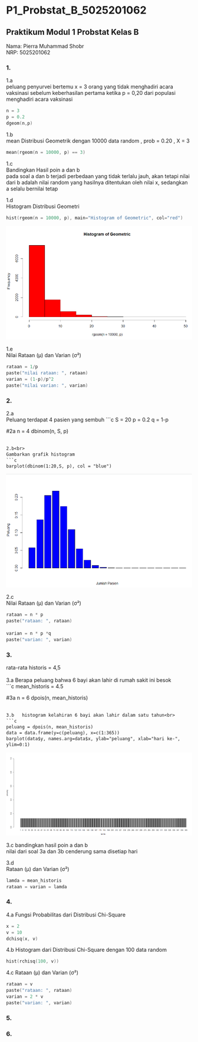 # P1_Probstat_B_5025201062
<h2>Praktikum Modul 1 Probstat Kelas B</h2>
Nama: Pierra Muhammad Shobr<br>
NRP: 5025201062

<h3>1.</h3>
1.a <br>
peluang penyurvei bertemu x = 3 orang yang tidak menghadiri acara vaksinasi sebelum keberhasilan pertama ketika p = 0,20 dari populasi menghadiri acara vaksinasi<br>

```c
n = 3
p = 0.2
dgeom(n,p)
```

1.b<br>
mean Distribusi Geometrik dengan 10000 data random , prob = 0.20 , X = 3 <br>

```c
mean(rgeom(n = 10000, p) == 3)
```

1.c<br>
Bandingkan Hasil poin a dan b<br>
pada soal a dan b terjadi perbedaan yang tidak terlalu jauh, akan tetapi nilai dari b adalah nilai random yang hasilnya ditentukan oleh nilai x, sedangkan a selalu bernilai tetap <br>

1.d<br>
Histogram Distribusi Geometri
```c
hist(rgeom(n = 10000, p), main="Histogram of Geometric", col="red")
```
![Histogram 1d](img/Capture1.PNG)

1.e<br>
Nilai Rataan (μ) dan Varian (σ²)
```c
rataan = 1/p
paste("nilai rataan: ", rataan)
varian = (1-p)/p^2
paste("nilai varian: ", varian)
```

<h3>2.</h3>
2.a<br>
Peluang terdapat 4 pasien yang sembuh
```c
S = 20
p = 0.2
q = 1-p

#2a
n = 4
dbinom(n, S, p)
```

2.b<br>
Gambarkan grafik histogram
```c
barplot(dbinom(1:20,S, p), col = "blue")
```
![Histogram 2b](img/Capture2.PNG)

2.c<br>
Nilai Rataan (μ) dan Varian (σ²)
```c
rataan = n * p
paste("rataan: ", rataan)

varian = n * p *q
paste("varian: ", varian)
```
<h3>3.</h3>
rata-rata historis = 4,5<br><br>
3.a   Berapa peluang bahwa 6 bayi akan lahir di rumah sakit ini besok<br>
```c
mean_historis = 4.5

#3a
n = 6
dpois(n, mean_historis)
```

3.b   histogram kelahiran 6 bayi akan lahir dalam satu tahun<br>
```c
peluang = dpois(n, mean_historis)
data = data.frame(y=c(peluang), x=c(1:365))
barplot(data$y, names.arg=data$x, ylab="peluang", xlab="hari ke-", ylim=0:1)
```
![Histogram 3b](img/Capture3.PNG)

3.c   bandingkan hasil poin a dan b<br>
nilai dari soal 3a dan 3b cenderung sama disetiap hari<br>

3.d<br>
Rataan (μ) dan Varian (σ²)<br>
```c
lamda = mean_historis
rataan = varian = lamda
```

<h3>4.</h3>
4.a   Fungsi Probabilitas dari Distribusi Chi-Square<br>

```c
x = 2
v = 10
dchisq(x, v)
```


4.b   Histogram dari Distribusi Chi-Square dengan 100 data random<br>
```c
hist(rchisq(100, v))
```

4.c   Rataan (μ) dan Varian (σ²)<br>
```c
rataan = v
paste("rataan: ", rataan)
varian = 2 * v
paste("varian: ", varian)
```

<h3>5.</h3>
<h3>6.</h3>
